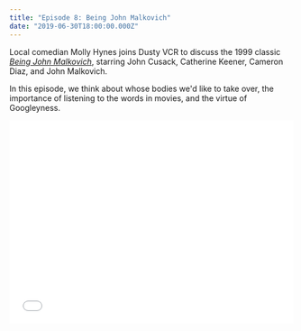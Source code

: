 ```yaml
---
title: "Episode 8: Being John Malkovich"
date: "2019-06-30T18:00:00.000Z"
---
```

Local comedian Molly Hynes joins Dusty VCR to discuss the 1999 classic [*Being John Malkovich*](https://www.imdb.com/title/tt0120601/), starring John Cusack, Catherine Keener, Cameron Diaz, and John Malkovich.

In this episode, we think about whose bodies we'd like to take over, the importance of listening to the words in movies, and the virtue of Googleyness.

<iframe style="border: none" src="//html5-player.libsyn.com/embed/episode/id/10345652/height/360/theme/legacy/thumbnail/yes/direction/backward/" height="360" width="100%" scrolling="no"  allowfullscreen webkitallowfullscreen mozallowfullscreen oallowfullscreen msallowfullscreen></iframe>
